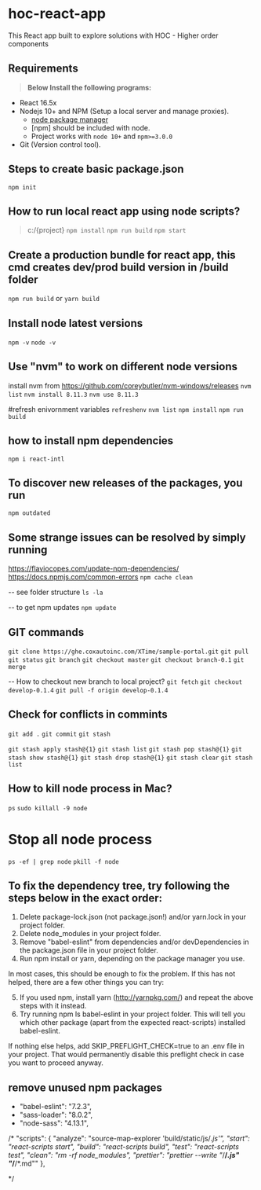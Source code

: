 # hoc-react-app

This React app built to explore solutions with HOC - Higher order components

## Requirements

> **Below Install the following programs:**

- React 16.5x
- Nodejs 10+ and NPM (Setup a local server and manage proxies).
  - [node package manager](https://nodejs.org/en/download/package-manager)
  - [npm] should be included with node.
  - Project works with `node 10+` and `npm>=3.0.0`
- Git (Version control tool).

## Steps to create basic package.json
   `npm init`

## How to run local react app using node scripts?

  > c:/{project}
  > `npm install`
  > `npm run build`
  > `npm start`

## Create a production bundle for react app, this cmd creates dev/prod build version in /build folder
   `npm run build` or `yarn build`

## Install node latest versions

`npm -v`
`node -v`

## Use "nvm" to work on different node versions

install nvm from https://github.com/coreybutler/nvm-windows/releases
`nvm list`
`nvm install 8.11.3`
`nvm use 8.11.3`

#refresh enivornment variables
`refreshenv`
`nvm list`
`npm install`
`npm run build`

## how to install npm dependencies
`npm i react-intl`
## To discover new releases of the packages, you run 
`npm outdated`

## Some strange issues can be resolved by simply running 
https://flaviocopes.com/update-npm-dependencies/
https://docs.npmjs.com/common-errors
`npm cache clean`

-- see folder structure
`ls -la`

-- to get npm updates
`npm update`

## GIT commands

`git clone https://ghe.coxautoinc.com/XTime/sample-portal.git`
`git pull`
`git status`
`git branch`
`git checkout master`
`git checkout branch-0.1`
`git merge`

-- How to checkout new branch to local project?
`git fetch`
`git checkout develop-0.1.4`
`git pull -f origin develop-0.1.4`

## Check for conflicts in commints
`git add .`
`git commit`
`git stash`

`git stash apply stash@{1}`
`git stash list`
`git stash pop stash@{1}`
`git stash show stash@{1}`
`git stash drop stash@{1}`
`git stash clear`
`git stash list`

## How to kill node process in Mac?
`ps`
`sudo killall -9 node`
# Stop all node process
`ps -ef | grep node`
`pkill -f node`

## To fix the dependency tree, try following the steps below in the exact order:

  1. Delete package-lock.json (not package.json!) and/or yarn.lock in your project folder.
  2. Delete node_modules in your project folder.
  3. Remove "babel-eslint" from dependencies and/or devDependencies in the package.json file in your project folder.
  4. Run npm install or yarn, depending on the package manager you use.

In most cases, this should be enough to fix the problem.
If this has not helped, there are a few other things you can try:

  5. If you used npm, install yarn (http://yarnpkg.com/) and repeat the above steps with it instead.
  6. Try running npm ls babel-eslint in your project folder.
     This will tell you which other package (apart from the expected react-scripts) installed babel-eslint.

If nothing else helps, add SKIP_PREFLIGHT_CHECK=true to an .env file in your project.
That would permanently disable this preflight check in case you want to proceed anyway.
   

## remove unused npm packages
- "babel-eslint": "7.2.3",
- "sass-loader": "8.0.2",
- "node-sass": "4.13.1",

/*
"scripts": {
    "analyze": "source-map-explorer 'build/static/js/*.js'",
     "start": "react-scripts start",
     "build": "react-scripts build",
     "test": "react-scripts test",
    "clean": "rm -rf node_modules",
    "prettier": "prettier --write \"*/**/*.js\" \"*/**/*.md\""
  },

 
*/